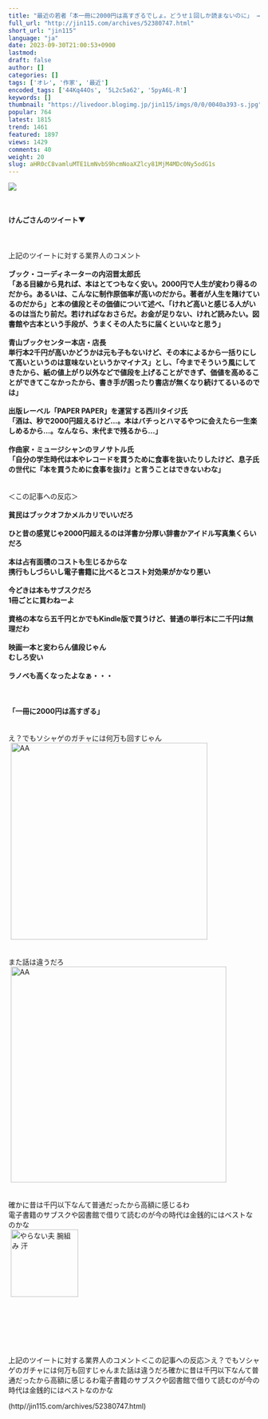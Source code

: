 ```yaml
---
title: "最近の若者「本一冊に2000円は高すぎるでしょ。どうせ１回しか読まないのに」 →作家らを巻き込み論争に発展 "
full_url: "http://jin115.com/archives/52380747.html"
short_url: "jin115"
language: "ja"
date: 2023-09-30T21:00:53+0900
lastmod: 
draft: false
author: []
categories: []
tags: ['オレ', '作家', '最近']
encoded_tags: ['44Kq44Os', '5L2c5a62', '5pyA6L-R']
keywords: []
thumbnail: "https://livedoor.blogimg.jp/jin115/imgs/0/0/0040a393-s.jpg"
popular: 764
latest: 1815
trend: 1461
featured: 1897
views: 1429
comments: 40
weight: 20
slug: aHR0cC8vamluMTE1LmNvbS9hcmNoaXZlcy81MjM4MDc0Ny5odG1s
---
```


![](https://livedoor.blogimg.jp/jin115/imgs/0/0/0040a393-s.jpg)

<div><a name='more'></a> <br> <br> <b>けんごさんのツイート▼</b><br> <br> <br> <br> 上記のツイートに対する業界人のコメント<br> <br> <b>ブック・コーディネーターの内沼晋太郎氏</b><br> <b>「ある目線から見れば、本はとてつもなく安い。2000円で人生が変わり得るのだから。あるいは、こんなに制作原価率が高いのだから。著者が人生を賭けているのだから」と本の値段とその価値について述べ、「けれど高いと感じる人がいるのは当たり前だ。若ければなおさらだ。お金が足りない、けれど読みたい。図書館や古本という手段が、うまくその人たちに届くといいなと思う」</b><br> <br> <b>青山ブックセンター本店・店長</b><br> <b>単行本2千円が高いかどうかは元も子もないけど、その本によるから一括りにして高いというのは意味ないというかマイナス」とし、「今までそういう風にしてきたから、紙の値上がり以外などで値段を上げることができず、価値を高めることができてこなかったから、書き手が困ったり書店が無くなり続けてるいるのでは」</b><br> <br> <b>出版レーベル「PAPER PAPER」を運営する西川タイジ氏</b><br> <b>「酒は、秒で2000円超えるけど...。本はバチっとハマるやつに会えたら一生楽しめるから...。なんなら、末代まで残るから...」</b><br> <br> <b>作曲家・ミュージシャンのヲノサトル氏</b><br> <b>「自分の学生時代は本やレコードを買うために食事を抜いたりしたけど、息子氏の世代に『本を買うために食事を抜け』と言うことはできないわな」</b><br> <br> <br> ＜この記事への反応＞<br> <br> <b>貧民はブックオフかメルカリでいいだろ</b><br> <br> <b>ひと昔の感覚じゃ2000円超えるのは洋書か分厚い辞書かアイドル写真集くらいだろ</b><br> <br> <b>本は占有面積のコストも生じるからな<br> 携行もしづらいし電子書籍に比べるとコスト対効果がかなり悪い</b><br> <br> <b>今どきは本もサブスクだろ<br> 1冊ごとに買わねーよ</b><br> <br> <b>資格の本なら五千円とかでもKindle版で買うけど、普通の単行本に二千円は無理だわ</b><br> <br> <b>映画一本と変わらん値段じゃん<br> むしろ安い</b><br> <br> <b>ラノベも高くなったよなぁ・・・</b><br> <br> <br> <br> <b>「一冊に2000円は高すぎる」</b><br> <br> <br> え？でもソシャゲのガチャには何万も回すじゃん<br> <img src='https//livedoor.blogimg.jp/jin115/imgs/2/2/229354f9.gif' alt='AA' width='394' border='0' hspace='5' class='pict'><br> <br> <br> また話は違うだろ<br> <img src='https//livedoor.blogimg.jp/jin115/imgs/c/3/c3517571.gif' alt='AA' width='432' border='0' hspace='5' class='pict'><br> <br> <br> 確かに昔は千円以下なんて普通だったから高額に感じるわ<br> 電子書籍のサブスクや図書館で借りて読むのが今の時代は金銭的にはベストなのかな<br> <img src='https//livedoor.blogimg.jp/jin115/imgs/0/4/04ee80e6.gif' alt='やらない夫 腕組み 汗' width='135' border='0' hspace='5' class='pict'><br> <br> <br> <br> <br> <br> <br> <p>上記のツイートに対する業界人のコメント＜この記事への反応＞え？でもソシャゲのガチャには何万も回すじゃんまた話は違うだろ確かに昔は千円以下なんて普通だったから高額に感じるわ電子書籍のサブスクや図書館で借りて読むのが今の時代は金銭的にはベストなのかな</p></div>

(http//jin115.com/archives/52380747.html)

